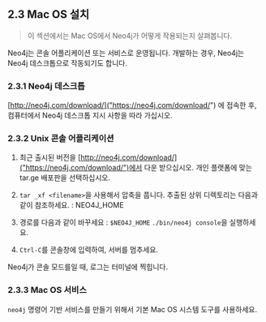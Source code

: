
## 2.3 Mac OS 설치

> 이 섹션에서는 Mac OS에서 Neo4j가 어떻게 작용되는지 살펴봅니다. 


Neo4j는 콘솔 어플리케이션 또는 서비스로 운영됩니다. 
개발하는 경우, Neo4j는 Neo4j 데스크톱으로 작동되기도 합니다.

### 2.3.1 Neo4j 데스크톱

   [http://neo4j.com/download/]("https://neo4j.com/download/") 에 접속한 후, 컴퓨터에서 Neo4j 데스크톱 지시 사항을 따라 가십시오.

### 2.3.2 Unix 콘솔 어플리케이션

  1. 최근 출시된 버전을 [http://neo4j.com/download/]("https://neo4j.com/download/")에서 다운 받으십시오.
    개인 플랫폼에 맞는 tar.ge 배포판을 선택하십시오.

  2. ```tar _xf <filename>```을 사용해서 압축을 풉니다.
     추출된 상위 디렉토리는 다음과 같이 참조하세요. : NEO4J_HOME 

  3. 경로를 다음과 같이 바꾸세요 : ```$NEO4J_HOME```
      ```./bin/neo4j console```을 실행하세요.

  4. ```Ctrl-C```를 콘솔창에 입력하여, 서버를 멈추세요.

Neo4j가 콘솔 모드를일 때, 로그는 터미널에 찍힙니다. 

### 2.3.3 Mac OS 서비스

```neo4j``` 명령어 기반 서비스를 만들기 위해서 기본 Mac OS 시스템 도구를 사용하세요.

